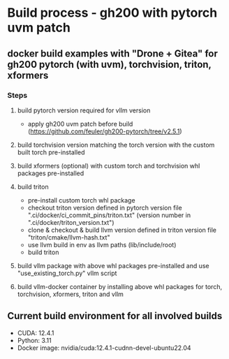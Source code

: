 # Build process - gh200 with pytorch uvm patch

## docker build examples with "Drone + Gitea" for gh200 pytorch (with uvm), torchvision, triton, xformers

### Steps

1. build pytorch version required for vllm version
    - apply gh200 uvm patch before build (https://github.com/feuler/gh200-pytorch/tree/v2.5.1)
2. build torchvision version matching the torch version with the custom built torch pre-installed
3. build xformers (optional) with custom torch and torchvision whl packages pre-installed
4. build triton
    - pre-install custom torch whl package
    - checkout triton version defined in pytorch version file ".ci/docker/ci_commit_pins/triton.txt" (version number in ".ci/docker/triton_version.txt")  
    - clone & checkout & build llvm version defined in triton version file "triton/cmake/llvm-hash.txt"
    - use llvm build in env as llvm paths (lib/include/root)
    - build triton

5. build vllm package with above whl packages pre-installed and use "use_existing_torch.py" vllm script
6. build vllm-docker container by installing above whl packages for torch, torchvision, xformers, triton and vllm

## Current build environment for all involved builds

- CUDA: 12.4.1
- Python: 3.11
- Docker image: nvidia/cuda:12.4.1-cudnn-devel-ubuntu22.04
